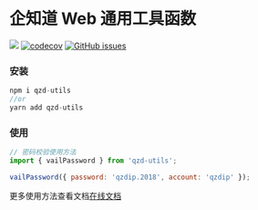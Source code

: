 # 企知道 Web 通用工具函数

[![](https://travis-ci.com/citrusjunoss/qzd-utils.svg?branch=master)](https://travis-ci.org/citrusjunoss/qzd-utils) [![codecov](https://codecov.io/gh/citrusjunoss/qzd-utils/branch/master/graph/badge.svg)](https://codecov.io/gh/citrusjunoss/qzd-utils) [![GitHub issues](https://img.shields.io/github/issues/citrusjunoss/qzd-utils)](https://github.com/citrusjunoss/qzd-utils/issues)

### 安装

```js
npm i qzd-utils
//or
yarn add qzd-utils
```

### 使用

```js
// 密码校验使用方法
import { vailPassword } from 'qzd-utils';

vailPassword({ password: 'qzdip.2018', account: 'qzdip' });
```


更多使用方法查看文档[在线文档](https://citrusjunoss.github.io/qzd-utils/)
